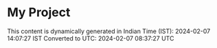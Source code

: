 # My Project

This content is dynamically generated in Indian Time (IST): 2024-02-07 14:07:27 IST
Converted to UTC: 2024-02-07 08:37:27 UTC
